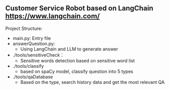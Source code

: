 Customer Service Robot based on LangChain  
https://www.langchain.com/
---
Project Structure:  
- main.py: Entry file
- answerQuestion.py: 
  - Using LangChain and LLM to generate answer
- ./tools/sensitiveCheck：
  - Sensitive words detection based on sensitive word list
- ./tools/classify
  - based on spaCy model, classify question into 5 types 
- ./tools/qaDatabase
  - Based on the type, search history data and get the most relevant QA 